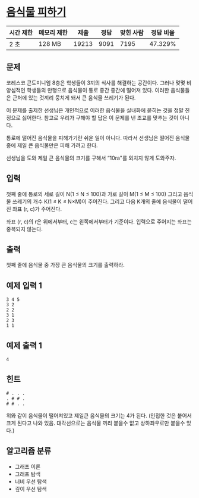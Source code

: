 # [음식물 피하기](https://www.acmicpc.net/problem/1743)

| 시간 제한 | 메모리 제한 | 제출  | 정답 | 맞힌 사람 | 정답 비율 |
| --------- | ----------- | ----- | ---- | --------- | --------- |
| 2 초      | 128 MB      | 19213 | 9091 | 7195      | 47.329%   |

## 문제

코레스코 콘도미니엄 8층은 학생들이 3끼의 식사를 해결하는 공간이다. 그러나 몇몇 비양심적인 학생들의 만행으로 음식물이 통로 중간 중간에 떨어져 있다. 이러한 음식물들은 근처에 있는 것끼리 뭉치게 돼서 큰 음식물 쓰레기가 된다.

이 문제를 출제한 선생님은 개인적으로 이러한 음식물을 실내화에 묻히는 것을 정말 진정으로 싫어한다. 참고로 우리가 구해야 할 답은 이 문제를 낸 조교를 맞추는 것이 아니다.

통로에 떨어진 음식물을 피해가기란 쉬운 일이 아니다. 따라서 선생님은 떨어진 음식물 중에 제일 큰 음식물만은 피해 가려고 한다.

선생님을 도와 제일 큰 음식물의 크기를 구해서 “10ra"를 외치지 않게 도와주자.

## 입력

첫째 줄에 통로의 세로 길이 N(1 ≤ N ≤ 100)과 가로 길이 M(1 ≤ M ≤ 100) 그리고 음식물 쓰레기의 개수 K(1 ≤ K ≤ N×M)이 주어진다. 그리고 다음 K개의 줄에 음식물이 떨어진 좌표 (r, c)가 주어진다.

좌표 (r, c)의 r은 위에서부터, c는 왼쪽에서부터가 기준이다. 입력으로 주어지는 좌표는 중복되지 않는다.

## 출력

첫째 줄에 음식물 중 가장 큰 음식물의 크기를 출력하라.

## 예제 입력 1

```
3 4 5
3 2
2 2
3 1
2 3
1 1
```

## 예제 출력 1

```
4
```

## 힌트

```
# . . .
. # # .
# # . .
```

위와 같이 음식물이 떨어져있고 제일큰 음식물의 크기는 4가 된다. (인접한 것은 붙어서 크게 된다고 나와 있음. 대각선으로는 음식물 끼리 붙을수 없고 상하좌우로만 붙을수 있다.)

## 알고리즘 분류

- 그래프 이론
- 그래프 탐색
- 너비 우선 탐색
- 깊이 우선 탐색
